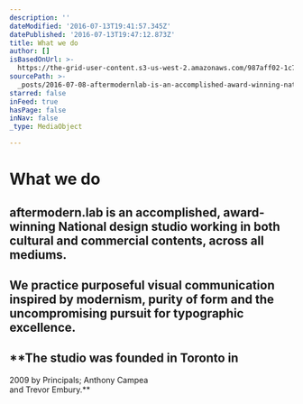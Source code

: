 ```yaml
---
description: ''
dateModified: '2016-07-13T19:41:57.345Z'
datePublished: '2016-07-13T19:47:12.873Z'
title: What we do
author: []
isBasedOnUrl: >-
  https://the-grid-user-content.s3-us-west-2.amazonaws.com/987aff02-1c73-44ee-a9db-39757209ab9a.png
sourcePath: >-
  _posts/2016-07-08-aftermodernlab-is-an-accomplished-award-winning-national-d.md
starred: false
inFeed: true
hasPage: false
inNav: false
_type: MediaObject

---
```

# What we do

## **aftermodern.lab is an accomplished, award-winning National design studio working in both cultural and commercial contents, across all mediums.**

## **We practice purposeful visual communication inspired by modernism, purity of form and the uncompromising pursuit for typographic excellence.**

## **The studio was founded in Toronto in   
2009 by Principals; Anthony Campea  
and Trevor Embury.**